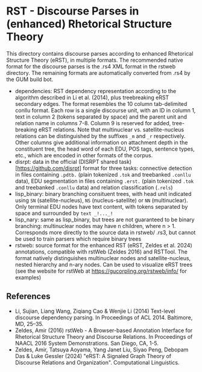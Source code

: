 # RST - Discourse Parses in (enhanced) Rhetorical Structure Theory

This directory contains discourse parses according to enhanced Rhetorical Structure Theory (eRST), in multiple formats. The recommended native format for the discourse parses is the .rs4 XML format in the rstweb directory. The remaining formats are automatically converted from .rs4 by the GUM build bot.

  * dependencies: RST dependency representation according to the algorithm described in Li et al. (2014), plus treebreaking eRST secondary edges. The format resembles the 10 column tab-delimited conllu format. Each row is a single discourse unit, with an ID in column 1, text in column 2 (tokens separated by space) and the parent unit and relation name in columns 7-8. Column 9 is reserved for added, tree-breaking eRST relations. Note that multinuclear vs. satellite-nucleus relations can be distinguished by the suffixes `_m` and `_r` respectively. Other columns give additional information on attachment depth in the constituent tree, the head word of each EDU, POS tags, sentence types, etc., which are encoded in other formats of the corpus.
  * disrpt: data in the official (DISRPT shared task)[https://github.com/disrpt] format for three tasks: connective detection in files containing `.pdtb.` (plain tokenized `.tok` and treebanked `.conllu` data), EDU segmentation in files containing `.erst.` (plain tokenized `.tok` and treebanked `.conllu` data) and relation classification (`.rels`)
  * lisp_binary: binary branching consituent trees, with head unit indicated using `SN` (satellite-nucleus), `NS` (nucleus-satellite) or `NN` (multinuclear). Only terminal EDU nodes have text content, with tokens separated by space and surrounded by `text _!..._!`
  * lisp_nary: same as lisp_binary, but trees are not guaranteed to be binary branching: multinuclear nodes may have n children, where n > 1. Corresponds more directly to the source data in rstweb/ .rs3, but cannot be used to train parsers which require binary trees
  * rstweb: source format for the enhanced RST (eRST, Zeldes et al. 2024) annotations, compatible with rstWeb (Zeldes 2016) and RSTTool. The format natively distinguishes multinuclear nodes and satellite-nucleus, nested hierarchy and n-ary nodes. Can be used to visualize eRST trees (see the website for rstWeb at https://gucorpling.org/rstweb/info/ for examples)

## References

  * Li, Sujian, Liang Wang, Ziqiang Cao & Wenjie Li (2014) Text-level discourse dependency parsing. In Proceedings of ACL 2014. Baltimore, MD, 25–35.
  * Zeldes, Amir (2016) rstWeb - A Browser-based Annotation Interface for Rhetorical Structure Theory and Discourse Relations. In Proceedings of NAACL 2016 System Demonstrations. San Diego, CA, 1-5.
  * Zeldes, Amir, Tatsuya Aoyama, Yang Janet Liu, Siyao Peng, Debopam Das & Luke Gessler (2024) "eRST: A Signaled Graph Theory of Discourse Relations and Organization". Computational Linguistics.